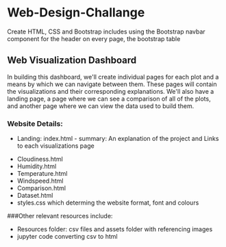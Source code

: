 # Web-Design-Challange

Create HTML, CSS and Bootstrap includes using the Bootstrap navbar component for the header on every page, the bootstrap table

## Web Visualization Dashboard

In building this dashboard, we'll create individual pages for each plot and a means by which we can navigate between them. These pages will contain the visualizations and their corresponding explanations. We'll also have a landing page, a page where we can see a comparison of all of the plots, and another page where we can view the data used to build them.

### Website Details:

* Landing: index.html - summary: An explanation of the project and Links to each visualizations page
- Cloudiness.html
- Humidity.html
- Temperature.html
- Windspeed.html
- Comparison.html
- Dataset.html
- styles.css which determing the website format, font and colours

###Other relevant resources include:
- Resources folder: csv files and assets folder with referencing images
- jupyter code converting csv to html



